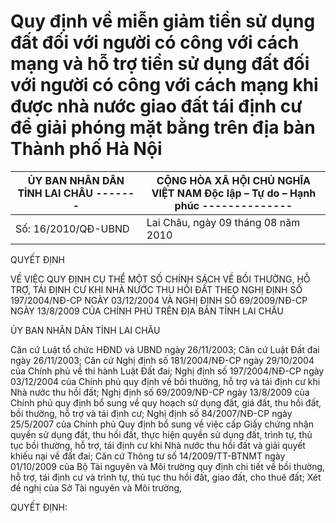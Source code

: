 # Quy định về miễn giảm tiền sử dụng đất đối với người có công với cách mạng và hỗ trợ tiền sử dụng đất đối với người có công với cách mạng khi được nhà nước giao đất tái định cư để giải phóng mặt bằng trên địa bàn Thành phố Hà Nội

| ỦY BAN NHÂN DÂN TỈNH LAI CHÂU ------- | CỘNG HÒA XÃ HỘI CHỦ NGHĨA VIỆT NAM Độc lập – Tự do – Hạnh phúc -------------- |
|---|---|
| Số: 16/2010/QĐ-UBND | Lai Châu, ngày 09 tháng 08 năm 2010 |

QUYẾT ĐỊNH

VỀ VIỆC QUY ĐỊNH CỤ THỂ MỘT SỐ CHÍNH SÁCH VỀ BỒI THƯỜNG, HỖ TRỢ, TÁI ĐỊNH CƯ KHI NHÀ NƯỚC THU HỒI ĐẤT THEO NGHỊ ĐỊNH SỐ 197/2004/NĐ-CP NGÀY 03/12/2004 VÀ NGHỊ ĐỊNH SỐ 69/2009/NĐ-CP NGÀY 13/8/2009 CỦA CHÍNH PHỦ TRÊN ĐỊA BÀN TỈNH LAI CHÂU

ỦY BAN NHÂN DÂN TỈNH LAI CHÂU

Căn cứ Luật tổ chức HĐND và UBND ngày 26/11/2003; Căn cứ Luật Đất đai ngày 26/11/2003; Căn cứ Nghị định số 181/2004/NĐ-CP ngày 29/10/2004 của Chính phủ về thi hành Luật Đất đai; Nghị định số 197/2004/NĐ-CP ngày 03/12/2004 của Chính phủ quy định về bồi thường, hỗ trợ và tái định cư khi Nhà nước thu hồi đất; Nghị định số 69/2009/NĐ-CP ngày 13/8/2009 của Chính phủ quy định bổ sung về quy hoạch sử dụng đất, giá đất, thu hồi đất, bồi thường, hỗ trợ và tái định cư; Nghị định số 84/2007/NĐ-CP ngày 25/5/2007 của Chính phủ Quy định bổ sung về việc cấp Giấy chứng nhận quyền sử dụng đất, thu hồi đất, thực hiện quyền sử dụng đất, trình tự, thủ tục bồi thường, hỗ trợ, tái định cư khi Nhà nước thu hồi đất và giải quyết khiếu nại về đất đai; Căn cứ Thông tư số 14/2009/TT-BTNMT ngày 01/10/2009 của Bộ Tài nguyên và Môi trường quy định chi tiết về bồi thường, hỗ trợ, tái định cư và trình tự, thủ tục thu hồi đất, giao đất, cho thuê đất; Xét đề nghị của Sở Tài nguyên và Môi trường,

QUYẾT ĐỊNH: